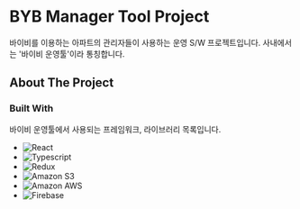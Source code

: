 # BYB Manager Tool Project
바이비를 이용하는 아파트의 관리자들이 사용하는 운영 S/W 프로젝트입니다. 사내에서는 '바이비 운영툴'이라 통칭합니다.

## About The Project

### Built With
바이비 운영툴에서 사용되는 프레임워크, 라이브러리 목록입니다.

* ![React](https://img.shields.io/badge/react-444444?style=for-the-badge&logo=react)
* ![Typescript](https://img.shields.io/badge/typescript-3178C6?style=for-the-badge&logo=typescript&logoColor=ffffff)
* ![Redux](https://img.shields.io/badge/redux-764ABC?style=for-the-badge&logo=redux)
* ![Amazon S3](https://img.shields.io/badge/amazons3-569A31?style=for-the-badge&logo=amazons3&logoColor=ffffff)
* ![Amazon AWS](https://img.shields.io/badge/amazonaws-232F3E?style=for-the-badge&logo=amazons3&logoColor=ffffff)
* ![Firebase](https://img.shields.io/badge/firebase-FFCA28?style=for-the-badge&logo=firebase)
